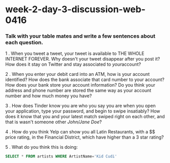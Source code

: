 # week-2-day-3-discussion-web-0416

### Talk with your table mates and write a few sentences about each question.

1 . When you tweet a tweet, your tweet is available to THE WHOLE INTERNET FOREVER. Why doesn't your tweet disappear after you post it? How does it stay on Twitter and stay associated to ​_your_​ account?

2 . When you enter your debit card into an ATM, how is your account identified? How does the bank associate that card number to your account? How does your bank store your account information? Do you think your address and phone number are stored the same way as your account number and how much money you have?

 3 . How does Tinder know you are who you say you are when you open your application, type your password, and begin to swipe insatiably? How does it know that you and your latest match swiped right on each other, and that is wasn't someone other _John/Jane Doe_?

4 . How do you think Yelp can show you all Latin Restaurants, with a $$ price rating, in the Financial District, which have higher than a 3 star rating?

 5 . What do you think this is doing:
```sql
SELECT * FROM artists WHERE ArtistName='Kid Cudi'
```
